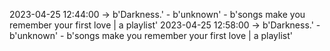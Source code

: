2023-04-25 12:44:00 -> b'Darkness.' - b'unknown' - b'songs make you remember your first love | a playlist'
2023-04-25 12:58:00 -> b'Darkness.' - b'unknown' - b'songs make you remember your first love | a playlist'
